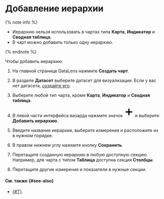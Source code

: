 # Добавление иерархии

{% note info %}

* Иерархию нельзя использовать в чартах типа **Карта**, **Индикатор** и **Сводная таблица**.
* В чарт можно добавить только одну иерархию.

{% endnote %}

Чтобы добавить иерархию:



1. На главной странице DataLens нажмите **Создать чарт**.
1. В разделе **Датасет** выберите датасет для визуализации. Если у вас нет датасета, [создайте его](../dataset/create.md).



1. Выберите любой тип чарта, кроме **Карта**, **Индикатор** и **Сводная таблица**.
1. В левой части интерфейса визарда нажмите значок **![image](../../_assets/plus-sign.svg)** и выберите **Добавить иерархию**.
1. Введите название иерархии, выберите измерения и расположите их в нужном порядке.
1. В правом нижнем углу нажмите кнопку **Сохранить**.
1. Перетащите созданную иерархию в любую доступную секцию. Например, для чарта с типом **Таблица** доступна секция **Столбцы**.
1. Перетащите другие измерения и показатели в нужные секции.

#### См. также {#see-also}

* [{#T}](../../concepts/data-types.md#how-to-create-tree).

